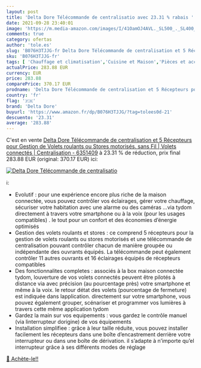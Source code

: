 ```yaml
---
layout: post
title: 'Delta Dore Télécommande de centralisatio avec 23.31 % rabais '
date: 2021-09-28 23:40:01
image: 'https://m.media-amazon.com/images/I/41OamOJ4AVL._SL500_._SL400_.jpg'
comments: true
category: ofertas
author: 'tole.es'
slug: 'B076H3TJJG-fr Delta Dore Télécommande de centralisation et 5 Récepteurs...'
sku: 'B076H3TJJG-fr'
tags: [ 'Chauffage et climatisation','Cuisine et Maison','Pièces et accessoires de chauffage et climatisation','Pièces et accessoires pour climatiseur','Télécommandes de climatiseur','delta dore', ]
actualPrice: 283.88 EUR
currency: EUR
price: 283.88
comparePrice: 370.17 EUR
prodname: 'Delta Dore Télécommande de centralisation et 5 Récepteurs pour Gestion de Volets roulants ou Stores motorisés. sans Fil | Volets connectés | Centralisation - 6351409'
country: 'fr'
flag: '🇫🇷'
brand: 'Delta Dore'
buyurl: 'https://www.amazon.fr/dp/B076H3TJJG/?tag=tolees0d-21'
descuento: '23.31'
average: '283.88'
---
```


C'est en vente [Delta Dore Télécommande de centralisation et 5 Récepteurs pour Gestion de Volets roulants ou Stores motorisés. sans Fil | Volets connectés | Centralisation - 6351409](https://www.amazon.fr/dp/B076H3TJJG/?tag=tolees0d-21)  à  23.31 % de réduction, prix final  283.88 EUR (original: 370.17 EUR) ici:

[![Delta Dore Télécommande de centralisatio](https://m.media-amazon.com/images/I/41OamOJ4AVL._SL500_._SL400_.jpg)](https://www.amazon.fr/dp/B076H3TJJG/?tag=tolees0d-21)

ℹ️:

- Evolutif : pour une expérience encore plus riche de la maison connectée, vous pouvez contrôler vos éclairages, gérer votre chauffage, sécuriser votre habitation avec une alarme ou des caméras …via tydom directement à travers votre smartphone ou à la voix (pour les usages compatibles) . le tout pour un confort et des économies d’énergie optimisés
- Gestion des volets roulants et stores : ce comprend 5 récepteurs pour la gestion de volets roulants ou stores motorisés et une télécommande de centralisation pouvant contrôler chacun de manière groupée ou indépendante des ouvrants équipés. La télécommande peut également contrôler 11 autres ouvrants et 16 éclairages équipés de récepteurs compatibles
- Des fonctionnalites completes : associés à la box maison connectée tydom, louverture de vos volets connectés peuvent être pilotés à distance via avec précision (au pourcentage près) votre smartphone et même à la voix. le retour détat des volets (pourcentage de fermeture) est indiquée dans lapplication. directement sur votre smartphone, vous pouvez également grouper, scénariser et programmer vos lumières à travers cette même application tydom
- Gardez la main sur vos equipements : vous gardez le contrôle manuel (via linterrupteur dorigine) de vos équipements
- Installation simplifiee : grâce à leur taille réduite, vous pouvez installer facilement les récepteurs dans une boîte d’encastrement derrière votre interrupteur ou dans une boîte de dérivation. il s’adapte à n’importe qu’el interrupteur grâce à ses différents modes de réglage

[🛒 Achète-le!!](https://www.amazon.fr/dp/B076H3TJJG/?tag=tolees0d-21)
